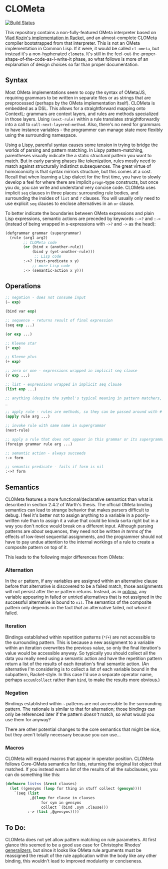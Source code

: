 # CLOMeta

[![Build Status](https://travis-ci.org/DalekBaldwin/clometa.svg?branch=master)](https://travis-ci.org/DalekBaldwin/clometa)

This repository contains a non-fully-featured OMeta interpreter based on [Vlad Kozin's implementation in Racket](https://github.com/vkz/ometa-racket), and an almost-complete CLOMeta compiler bootstrapped from that interpreter. This is not an OMeta implementation in Common Lisp. If it were, it would be called `cl-ometa`, but instead it's a non-hyphenated `clometa`. It's still in the feel-out-the-proper-shape-of-the-code-as-I-write-it phase, so what follows is more of an explanation of design choices so far than proper documentation.

## Syntax

Most OMeta implementations seem to copy the syntax of OMeta/JS, requiring grammars to be written in separate files or as strings that are preprocessed (perhaps by the OMeta implementation itself). CLOMeta is embedded as a DSL. This allows for a straightforward mapping onto ContextL: grammars are context layers, and rules are methods specialized in those layers. Using `(next-rule)` within a rule translates straightforwardly into a call to `call-next-layered-method`. Also, there's no need for grammars to have instance variables - the programmer can manage state more flexibly using the surrounding namespace.

Using a Lispy, parenful syntax causes some tension in trying to bridge the worlds of parsing and pattern matching. In Lispy pattern-matching, parentheses visually indicate the a static *structural* pattern you want to match. But in early parsing phases like tokenization, rules mostly need to match against structurally indistinct subsequences. The great virtue of homoiconicity is that syntax mirrors structure, but this comes at a cost. Recall that when learning a Lisp dialect for the first time, you have to slowly develop a feel for where there are implicit `progn`-type constructs, but once you do, you can write and understand very concise code. CLOMeta uses implicit `seq` clauses in three places: surrounding rule bodies, and surrounding the insides of `list` and `?` clauses. You will usually only need to use explicit `seq` clauses to enclose alternatives in an `or` clause.

To better indicate the boundaries between OMeta expressions and plain Lisp expressions, semantic actions are preceded by keywords `:->?` and `:->` (instead of being wrapped in s-expressions with `->?` and `->` as the head):

```lisp
(defgrammar grammar (supergrammar)
  (rule (arg1 arg2)
        ;; CLOMeta code
        (or (bind x (another-rule))
            (bind y (yet-another-rule)))
             ;; Lisp code
        :->? (test-predicate x y)
            ;; more Lisp code
        :-> (semantic-action x y)))
```

## Operations

```lisp
;; negation - does not consume input
(~ exp)

(bind var exp)

;; sequence - returns result of final expression
(seq exp ...)

(or exp ...)

;; Kleene star
(* exp)

;; Kleene plus
(+ exp)

;; zero or one - expressions wrapped in implicit seq clause
(? exp ...)

;; list - expressions wrapped in implicit seq clause
(list exp ...)

;; anything (despite the symbol's typical meaning in pattern matchers, you can still bind its result)
_

;; apply rule - rules are methods, so they can be passed around with #'rule
(apply rule arg ...)

;; invoke rule with same name in supergrammar
(next-rule)

;; apply a rule that does not appear in this grammar or its supergrammars
(foreign grammar rule arg ...)

;; semantic action - always succeeds
:-> form

;; semantic predicate - fails if form is nil
:->? form
```

## Semantics

CLOMeta features a more functional/declarative semantics than what is described in section 2.4.2 of Warth's thesis. The official OMeta binding semantics can lead to strange behavior that makes parsers difficult to debug. I feel it's better not to assign anything to a variable in a poorly-written rule than to assign it a value that could be kinda sorta right but in a way you don't notice would break on a different input.  Although parsing patterns are *about* sequences, they need not be written *in terms of* the effects of low-level sequential assignments, and the programmer should not have to pay undue attention to the internal workings of a rule to create a composite pattern on top of it.

This leads to the following major differences from OMeta:

### Alternation
In the `or` pattern, if any variables are assigned within an alternative clause before that alternative is discovered to be a failed match, those assignments will not persist after the `or` pattern returns. Instead, as in [optima](https://github.com/m2ym/optima), any variable appearing in failed or untried alternatives that is not assigned in the successful alternative is bound to `nil`. The semantics of the composite pattern only depends on the fact *that* an alternative failed, not *where* it failed.

### Iteration
Bindings established within repetition patterns (`*`/`+`) are not accessible to the surrounding pattern. This is because a new assignment to a variable within an iteration overwrites the previous value, so only the final iteration's value would be accessible anyway. So typically you should collect all the data you really need using a semantic action and have the repetition pattern return a list of the results of each iteration's final semantic action. (An alternative I'm considering is to collect a list of each variable bound in the subpattern, Racket-style. In this case I'd use a separate operator name, perhaps `accum`/`collect` rather than `bind`, to make the results more obvious.)

### Negation
Bindings established within `~` patterns are not accessible to the surrounding pattern. The rationale is similar to that for alternation; those bindings can only be referenced later if the pattern *doesn't* match, so what would you use them for anyway?

There are other potential changes to the core semantics that might be nice, but they aren't totally necessary because you can use...

### Macros

CLOMeta will expand macros that appear in operator position. CLOMeta follows Core-OMeta semantics for lists, returning the original list object that matched. If you instead want a list of the results of all the subclauses, you can do something like this:

```lisp
(defmacro list<< (&rest clauses)
  (let ((gensyms (loop for thing in stuff collect (gensym))))
    `(seq (list
           ,@(loop for clause in clauses
                for sym in gensyms
                collect `(bind ,sym ,clause)))
          :-> (list ,@gensyms))))
```

## To Do:

CLOMeta does not yet allow pattern matching on rule parameters. At first glance this seemed to be a good use case for Christophe Rhodes' [generalizers](http://www.european-lisp-symposium.org/rhodes.pdf), but since it looks like OMeta rule arguments must be reassigned the result of the rule application within the body like any other binding, this wouldn't lead to improved modularity or conciseness.
